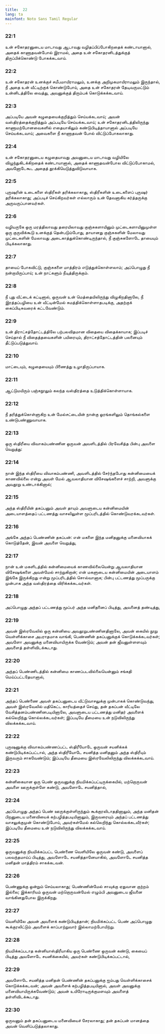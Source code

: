 ```yaml
---
title:  22
lang: ta
mainfont: Noto Sans Tamil Regular
---
```


###  22:1

உன் சகோதரனுடைய மாடாவது ஆடாவது வழிதப்பிப்போகிறதைக் கண்டாயானால், அதைக் காணாதவன்போல் இராமல், அதை உன் சகோதரனிடத்துக்குத் திருப்பிக்கொண்டு போகக்கடவாய்.

###  22:2

உன் சகோதரன் உனக்குச் சமீபமாயிராமலும், உனக்கு அறிமுகமாயிராமலும் இருந்தால், நீ அதை உன் வீட்டிற்குக் கொண்டுபோய், அதை உன் சகோதரன் தேடிவருமட்டும் உன்னிடத்திலே வைத்து, அவனுக்குத் திரும்பக் கொடுக்கக்கடவாய்.

###  22:3

அப்படியே அவன் கழுதையைக்குறித்தும் செய்யக்கடவாய்; அவன் வஸ்திரத்தைக்குறித்தும் அப்படியே செய்யக்கடவாய்; உன் சகோதரனிடத்திலிருந்து காணாமற்போனவைகளில் எதையாகிலும் கண்டுபிடித்தாயானால் அப்படியே செய்யக்கடவாய்; அவைகளை நீ காணாதவன் போல் விட்டுப்போகலாகாது.

###  22:4

உன் சகோதரனுடைய கழுதையாவது அவனுடைய மாடாவது வழியிலே விழுந்துகிடக்கிறதைக் கண்டாயானால், அதைக் காணாதவன்போல விட்டுப்போகாமல், அவனோடேகூட அதைத் தூக்கியெடுத்துவிடுவாயாக.

###  22:5

புருஷரின் உடைகளை ஸ்திரீகள் தரிக்கலாகாது, ஸ்திரீகளின் உடைகளைப் புருஷர் தரிக்கலாகாது; அப்படிச் செய்கிறவர்கள் எல்லாரும் உன் தேவனாகிய கர்த்தருக்கு அருவருப்பானவர்கள்.

###  22:6

வழியருகே ஒரு மரத்திலாவது தரையிலாவது குஞ்சுகளாயினும் முட்டைகளாயினுமுள்ள ஒரு குருவிக்கூடு உனக்குத் தென்படும்போது, தாயானது குஞ்சுகளின் மேலாவது முட்டைகளின் மேலாவது அடைகாத்துக்கொண்டிருந்தால், நீ குஞ்சுகளோடே தாயையும் பிடிக்கலாகாது.

###  22:7

தாயைப் போகவிட்டு, குஞ்சுகளை மாத்திரம் எடுத்துக்கொள்ளலாம்; அப்பொழுது நீ நன்றாயிருப்பாய்; உன் நாட்களும் நீடித்திருக்கும்.

###  22:8

நீ புது வீட்டைக் கட்டினால், ஒருவன் உன் மெத்தையிலிருந்து விழுகிறதினாலே, நீ இரத்தப்பழியை உன் வீட்டின்மேல் சுமத்திக்கொள்ளாதபடிக்கு, அதற்குக் கைப்பிடிசுவரைக் கட்டவேண்டும்.

###  22:9

உன் திராட்சத்தோட்டத்திலே பற்பலவிதமான விதையை விதைக்காயாக; இப்படிச் செய்தால் நீ விதைத்தவைகளின் பயிரையும், திராட்சத்தோட்டத்தின் பலனையும் தீட்டுப்படுத்துவாய்.

###  22:10

மாட்டையும், கழுதையையும் பிணைத்து உழாதிருப்பாயாக.

###  22:11

ஆட்டுமயிரும் பஞ்சுநூலும் கலந்த வஸ்திரத்தை உடுத்திக்கொள்ளாயாக.

###  22:12

நீ தரித்துக்கொள்ளுகிற உன் மேல்சட்டையின் நான்கு ஓரங்களிலும் தொங்கல்களை உண்டுபண்ணுவாயாக.

###  22:13

ஒரு ஸ்திரீயை விவாகம்பண்ணின ஒருவன் அவளிடத்தில் பிரவேசித்த பின்பு அவளை வெறுத்து:

###  22:14

நான் இந்த ஸ்திரீயை விவாகம்பண்ணி, அவளிடத்தில் சேர்ந்தபோது கன்னிமையைக் காணவில்லை என்று அவள் மேல் ஆவலாதியான விசேஷங்களைச் சாற்றி, அவளுக்கு அவதூறு உண்டாக்கினால்;

###  22:15

அந்த ஸ்திரீயின் தகப்பனும் அவள் தாயும் அவளுடைய கன்னிமையின் அடையாளத்தைப் பட்டணத்து வாசலிலுள்ள மூப்பரிடத்தில் கொண்டுவரக்கடவர்கள்.

###  22:16

அங்கே அந்தப் பெண்ணின் தகப்பன்: என் மகளை இந்த மனிதனுக்கு மனைவியாகக் கொடுத்தேன், இவன் அவளை வெறுத்து,

###  22:17

நான் உன் மகளிடத்தில் கன்னிமையைக் காணவில்லையென்று ஆவலாதியான விசேஷங்களை அவள்மேல் சாற்றுகிறான்; என் மகளுடைய கன்னிமையின் அடையாளம் இங்கே இருக்கிறது என்று மூப்பரிடத்தில் சொல்வானாக; பின்பு பட்டணத்து மூப்பருக்கு முன்பாக அந்த வஸ்திரத்தை விரிக்கக்கடவர்கள்.

###  22:18

அப்பொழுது அந்தப் பட்டணத்து மூப்பர் அந்த மனிதனைப் பிடித்து, அவனைத் தண்டித்து,

###  22:19

அவன் இஸ்ரவேலில் ஒரு கன்னியை அவதூறுபண்ணினதினாலே, அவன் கையில் நூறு வெள்ளிக்காசை அபராதமாக வாங்கி, பெண்ணின் தகப்பனுக்குக் கொடுக்கக்கடவர்கள்; அவளோ அவனுக்கு மனைவியாயிருக்க வேண்டும்; அவன் தன் ஜீவனுள்ளளவும் அவளைத் தள்ளிவிடக்கூடாது.

###  22:20

அந்தப் பெண்ணிடத்தில் கன்னிமை காணப்படவில்லையென்னும் சங்கதி மெய்ப்பட்டதேயானால்,

###  22:21

அந்தப் பெண்ணை அவள் தகப்பனுடைய வீட்டுவாசலுக்கு முன்பாகக் கொண்டுவந்து, அவள் இஸ்ரவேலில் மதிகெட்ட காரியத்தைச் செய்து, தன் தகப்பன் வீட்டிலே வேசித்தனம்பண்ணினபடியினாலே, அவளுடைய பட்டணத்து மனிதர் அவளைக் கல்லெறிந்து கொல்லக்கடவர்கள்; இப்படியே தீமையை உன் நடுவிலிருந்து விலக்கக்கடவாய்.

###  22:22

புருஷனுக்கு விவாகம்பண்ணப்பட்ட ஸ்திரீயோடே ஒருவன் சயனிக்கக் கண்டுபிடிக்கப்பட்டால், அந்த ஸ்திரீயோடே சயனித்த மனிதனும் அந்த ஸ்திரீயும் இருவரும் சாகவேண்டும்; இப்படியே தீமையை இஸ்ரவேலிலிருந்து விலக்கக்கடவாய்.

###  22:23

கன்னிகையான ஒரு பெண் ஒருவனுக்கு நியமிக்கப்பட்டிருக்கையில், மற்றொருவன் அவளை ஊருக்குள்ளே கண்டு, அவளோடே சயனித்தால்,

###  22:24

அப்பொழுது அந்தப் பெண் ஊருக்குள்ளிருந்தும் கூக்குரலிடாததினாலும், அந்த மனிதன் பிறனுடைய மனைவியைக் கற்பழித்தபடியினாலும், இருவரையும் அந்தப் பட்டணத்து வாசலுக்குமுன் கொண்டுபோய், அவர்கள்மேல் கல்லெறிந்து கொல்லக்கடவீர்கள்; இப்படியே தீமையை உன் நடுவிலிருந்து விலக்கக்கடவாய்.

###  22:25

ஒருவனுக்கு நியமிக்கப்பட்ட பெண்ணை வெளியிலே ஒருவன் கண்டு, அவளைப் பலவந்தமாய்ப் பிடித்து, அவளோடே சயனித்தானேயாகில், அவளோடே சயனித்த மனிதன் மாத்திரம் சாகக்கடவன்.

###  22:26

பெண்ணுக்கு ஒன்றும் செய்யலாகாது; பெண்ணின்மேல் சாவுக்கு ஏதுவான குற்றம் இல்லை; இக்காரியம் ஒருவன் மற்றொருவன்மேல் எழும்பி அவனுடைய ஜீவனை வாங்கினதுபோல இருக்கிறது.

###  22:27

வெளியிலே அவன் அவளைக் கண்டுபிடித்தான்; நியமிக்கப்பட்ட பெண் அப்பொழுது கூக்குரலிட்டும் அவளைக் காப்பாற்றுவார் இல்லாமற்போயிற்று.

###  22:28

நியமிக்கப்படாத கன்னியாஸ்திரீயாகிய ஒரு பெண்ணை ஒருவன் கண்டு, கையைப் பிடித்து அவளோடே சயனிக்கையில், அவர்கள் கண்டுபிடிக்கப்பட்டால்,

###  22:29

அவளோடே சயனித்த மனிதன் பெண்ணின் தகப்பனுக்கு ஐம்பது வெள்ளிக்காசைக் கொடுக்கக்கடவன்; அவன் அவளைக் கற்பழித்தபடியினால், அவள் அவனுக்கு மனைவியாயிருக்கவேண்டும்; அவன் உயிரோடிருக்குமளவும் அவளைத் தள்ளிவிடக்கூடாது.

###  22:30

ஒருவனும் தன் தகப்பனுடைய மனைவியைச் சேரலாகாது; தன் தகப்பன் மானத்தை அவன் வெளிப்படுத்தலாகாது.

